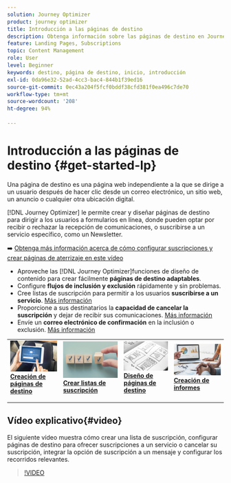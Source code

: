 ```yaml
---
solution: Journey Optimizer
product: journey optimizer
title: Introducción a las páginas de destino
description: Obtenga información sobre las páginas de destino en Journey Optimizer
feature: Landing Pages, Subscriptions
topic: Content Management
role: User
level: Beginner
keywords: destino, página de destino, inicio, introducción
exl-id: 0da96e32-52ad-4cc3-bac4-844b1f39ed16
source-git-commit: 0ec43a204f5fcf0bddf38cfd381f0ea496c7de70
workflow-type: tm+mt
source-wordcount: '208'
ht-degree: 94%

---
```


# Introducción a las páginas de destino {#get-started-lp}

Una página de destino es una página web independiente a la que se dirige a un usuario después de hacer clic desde un correo electrónico, un sitio web, un anuncio o cualquier otra ubicación digital.

[!DNL Journey Optimizer] le permite crear y diseñar páginas de destino para dirigir a los usuarios a formularios en línea, donde pueden optar por recibir o rechazar la recepción de comunicaciones, o suscribirse a un servicio específico, como un Newsletter.

➡️ [Obtenga más información acerca de cómo configurar suscripciones y crear páginas de aterrizaje en este vídeo](#video)

* Aproveche las [!DNL Journey Optimizer]funciones de diseño de contenido para crear fácilmente **páginas de destino adaptables**.
* Configure **flujos de inclusión y exclusión** rápidamente y sin problemas.
* Cree listas de suscripción para permitir a los usuarios **suscribirse a un servicio**. [Más información](lp-use-cases.md#subscription-to-a-service)
* Proporcione a sus destinatarios la **capacidad de cancelar la suscripción** y dejar de recibir sus comunicaciones. [Más información](lp-use-cases.md#opt-out)
* Envíe un **correo electrónico de confirmación** en la inclusión o exclusión. [Más información](lp-use-cases.md#send-confirmation-email)

<table style="table-layout:fixed"><tr style="border: 0;">
<td>
<a href="create-lp.md">
<img alt="Posible cliente" src="../assets/do-not-localize/lp-subscription.jpeg">
</a>
<div><a href="create-lp.md"><strong>Creación de páginas de destino</strong>
</div>
<p>
</td>
<td>
<a href="subscription-list.md">
<img alt="Poco frecuente" src="../assets/do-not-localize/lp-list.jpg">
</a>
<div>
<a href="subscription-list.md"><strong>Crear listas de suscripción</strong></a>
</div>
<p></td>
<td>
<a href="design-lp.md">
<img alt="Validación" src="../assets/do-not-localize/lp-design.jpg">
</a>
<div>
<a href="design-lp.md"><strong>Diseño de páginas de destino</strong></a>
</div>
<p>
</td>
<td>
<a href="../reports/lp-report-live.md">
<img alt="Validación" src="../assets/do-not-localize/lp-reporting.jpg">
</a>
<div>
<a href="../reports/lp-report-live.md"><strong>Creación de informes</strong></a>
</div>
<p>
</td>
</tr></table>

## Vídeo explicativo{#video}

El siguiente vídeo muestra cómo crear una lista de suscripción, configurar páginas de destino para ofrecer suscripciones a un servicio o cancelar su suscripción, integrar la opción de suscripción a un mensaje y configurar los recorridos relevantes.

>[!VIDEO](https://video.tv.adobe.com/v/344397?captions=spa&quality=12&learn=on)